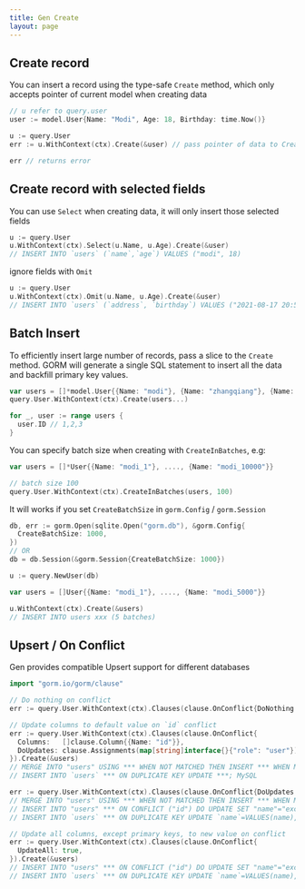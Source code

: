 ```yaml
---
title: Gen Create
layout: page
---
```


## Create record

You can insert a record using the type-safe `Create` method, which only accepts pointer of current model when creating data

```go
// u refer to query.user
user := model.User{Name: "Modi", Age: 18, Birthday: time.Now()}

u := query.User
err := u.WithContext(ctx).Create(&user) // pass pointer of data to Create

err // returns error
```

## Create record with selected fields

You can use `Select` when creating data, it will only insert those selected fields

```go
u := query.User
u.WithContext(ctx).Select(u.Name, u.Age).Create(&user)
// INSERT INTO `users` (`name`,`age`) VALUES ("modi", 18)
```

ignore fields with `Omit`

```go
u := query.User
u.WithContext(ctx).Omit(u.Name, u.Age).Create(&user)
// INSERT INTO `users` (`address`, `birthday`) VALUES ("2021-08-17 20:54:12.000", 18)
```

## Batch Insert

To efficiently insert large number of records, pass a slice to the `Create` method. GORM will generate a single SQL statement to insert all the data and backfill primary key values.

```go
var users = []*model.User{{Name: "modi"}, {Name: "zhangqiang"}, {Name: "songyuan"}}
query.User.WithContext(ctx).Create(users...)

for _, user := range users {
  user.ID // 1,2,3
}
```

You can specify batch size when creating with `CreateInBatches`, e.g:

```go
var users = []*User{{Name: "modi_1"}, ...., {Name: "modi_10000"}}

// batch size 100
query.User.WithContext(ctx).CreateInBatches(users, 100)
```

It will works if you set `CreateBatchSize` in `gorm.Config` / `gorm.Session`

```go
db, err := gorm.Open(sqlite.Open("gorm.db"), &gorm.Config{
  CreateBatchSize: 1000,
})
// OR
db = db.Session(&gorm.Session{CreateBatchSize: 1000})

u := query.NewUser(db)

var users = []User{{Name: "modi_1"}, ...., {Name: "modi_5000"}}

u.WithContext(ctx).Create(&users)
// INSERT INTO users xxx (5 batches)
```

## Upsert / On Conflict

Gen provides compatible Upsert support for different databases

```go
import "gorm.io/gorm/clause"

// Do nothing on conflict
err := query.User.WithContext(ctx).Clauses(clause.OnConflict{DoNothing: true}).Create(&user)

// Update columns to default value on `id` conflict
err := query.User.WithContext(ctx).Clauses(clause.OnConflict{
  Columns:   []clause.Column{{Name: "id"}},
  DoUpdates: clause.Assignments(map[string]interface{}{"role": "user"}),
}).Create(&users)
// MERGE INTO "users" USING *** WHEN NOT MATCHED THEN INSERT *** WHEN MATCHED THEN UPDATE SET ***; SQL Server
// INSERT INTO `users` *** ON DUPLICATE KEY UPDATE ***; MySQL

err := query.User.WithContext(ctx).Clauses(clause.OnConflict{DoUpdates: clause.AssignmentColumns([]string{"name", "age"}),}).Create(&user).Error
// MERGE INTO "users" USING *** WHEN NOT MATCHED THEN INSERT *** WHEN MATCHED THEN UPDATE SET "name"="excluded"."name"; SQL Server
// INSERT INTO "users" *** ON CONFLICT ("id") DO UPDATE SET "name"="excluded"."name", "age"="excluded"."age"; PostgreSQL
// INSERT INTO `users` *** ON DUPLICATE KEY UPDATE `name`=VALUES(name),`age`=VALUES(age); MySQL

// Update all columns, except primary keys, to new value on conflict
err := query.User.WithContext(ctx).Clauses(clause.OnConflict{
  UpdateAll: true,
}).Create(&users)
// INSERT INTO "users" *** ON CONFLICT ("id") DO UPDATE SET "name"="excluded"."name", "age"="excluded"."age", ...;
// INSERT INTO `users` *** ON DUPLICATE KEY UPDATE `name`=VALUES(name),`age`=VALUES(age), ...; MySQL
```
